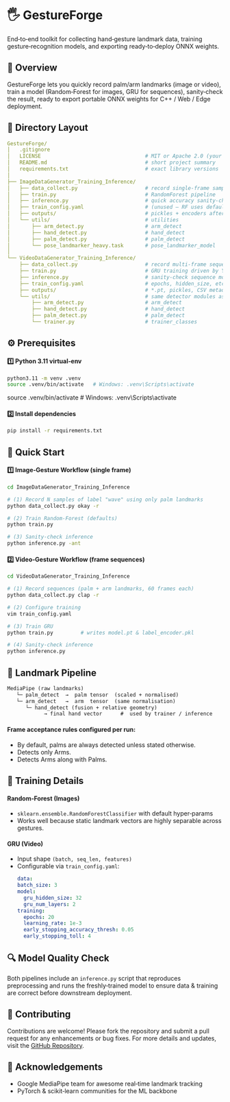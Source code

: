 # 🖐️ GestureForge

End‑to‑end toolkit for collecting hand‑gesture landmark data, training gesture‑recognition models, and exporting ready‑to‑deploy ONNX weights.

## 📌 Overview
GestureForge lets you quickly record palm/arm landmarks (image or video), train a model (Random‑Forest for images, GRU for sequences), sanity‑check the result, ready to export portable ONNX weights for C++ / Web / Edge deployment.

## 📂 Directory Layout
```yaml
GestureForge/
│   .gitignore
│   LICENSE                                  # MIT or Apache 2.0 (your pick)
│   README.md                                # short project summary
│   requirements.txt                         # exact library versions
│
├── ImageDataGenerator_Training_Inference/
│   ├── data_collect.py                      # record single‑frame samples
│   ├── train.py                             # RandomForest pipeline
│   ├── inference.py                         # quick accuracy sanity‑check
│   ├── train_config.yaml                    # (unused — RF uses defaults)
│   ├── outputs/                             # pickles + encoders after each run
│   └── utils/                               # utilities
│       ├── arm_detect.py                    # arm_detect
│       ├── hand_detect.py                   # hand_detect
│       ├── palm_detect.py                   # palm_detect
│       └── pose_landmarker_heavy.task       # pose_landmarker_model
│
└── VideoDataGenerator_Training_Inference/
    ├── data_collect.py                      # record multi‑frame sequences
    ├── train.py                             # GRU training driven by YAML
    ├── inference.py                         # sanity‑check sequence model
    ├── train_config.yaml                    # epochs, hidden_size, etc.
    ├── outputs/                             # *.pt, pickles, CSV metadata
    └── utils/                               # same detector modules as above
        ├── arm_detect.py                    # arm_detect
        ├── hand_detect.py                   # hand_detect
        ├── palm_detect.py                   # palm_detect
        └── trainer.py                       # trainer_classes
```

## ⚙️ Prerequisites
#### 1️⃣ Python 3.11 virtual‑env
```bash
python3.11 -m venv .venv
source .venv/bin/activate   # Windows: .venv\Scripts\activate
```
source .venv/bin/activate   # Windows: .venv\Scripts\activate

#### 2️⃣ Install dependencies
```bash
pip install -r requirements.txt
```

## 🚀 Quick Start
#### 1️⃣ Image‑Gesture Workflow (single frame)
```bash
cd ImageDataGenerator_Training_Inference

# (1) Record N samples of label "wave" using only palm landmarks
python data_collect.py okay -r

# (2) Train Random‑Forest (defaults)
python train.py

# (3) Sanity‑check inference
python inference.py -ant
```

#### 2️⃣ Video‑Gesture Workflow (frame sequences)
```bash
cd VideoDataGenerator_Training_Inference

# (1) Record sequences (palm + arm landmarks, 60 frames each)
python data_collect.py clap -r

# (2) Configure training
vim train_config.yaml

# (3) Train GRU
python train.py         # writes model.pt & label_encoder.pkl

# (4) Sanity‑check inference
python inference.py
```

## 🔄 Landmark Pipeline
```txt
MediaPipe (raw landmarks)
   └─ palm_detect  →  palm tensor  (scaled + normalised)
   └─ arm_detect   →  arm  tensor  (same normalisation)
      └─ hand_detect (fusion + relative geometry)
            → final hand vector      #  used by trainer / inference
```
#### Frame acceptance rules configured per run:
- By default, palms are always detected unless stated otherwise.
- Detects only Arms.
- Detects Arms along with Palms.

## 🧠 Training Details
#### Random‑Forest (Images)
- `sklearn.ensemble.RandomForestClassifier` with default hyper‑params
- Works well because static landmark vectors are highly separable across gestures.

#### GRU (Video)
- Input shape `(batch, seq_len, features)`
- Configurable via `train_config.yaml`:
  ```yaml
  data:
  batch_size: 3
  model:
    gru_hidden_size: 32
    gru_num_layers: 2
  training:
    epochs: 20
    learning_rate: 1e-3
    early_stopping_accuracy_thresh: 0.05
    early_stopping_toll: 4
  ```

## 🔍 Model Quality Check
Both pipelines include an `inference.py` script that reproduces preprocessing and runs the freshly‑trained model to ensure data & training are correct before downstream deployment.

## 🤝 Contributing
Contributions are welcome! Please fork the repository and submit a pull request for any enhancements or bug fixes. For more details and updates, visit the [GitHub Repository](https://github.com/tuhindutta/GestureForge).

## 🙏 Acknowledgements
- Google MediaPipe team for awesome real‑time landmark tracking
- PyTorch & scikit‑learn communities for the ML backbone
